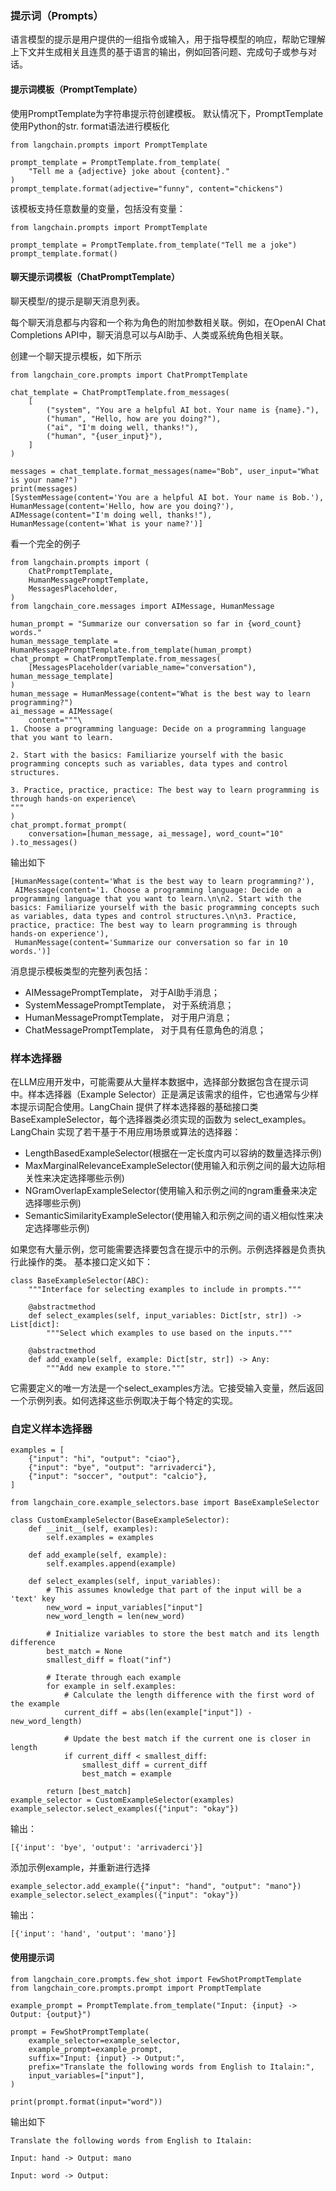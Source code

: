 ### 提示词（Prompts）
语言模型的提示是用户提供的一组指令或输入，用于指导模型的响应，帮助它理解上下文并生成相关且连贯的基于语言的输出，例如回答问题、完成句子或参与对话。

#### 提示词模板（PromptTemplate）
使用PromptTemplate为字符串提示符创建模板。
默认情况下，PromptTemplate使用Python的str. format语法进行模板化
```
from langchain.prompts import PromptTemplate

prompt_template = PromptTemplate.from_template(
    "Tell me a {adjective} joke about {content}."
)
prompt_template.format(adjective="funny", content="chickens")
```
该模板支持任意数量的变量，包括没有变量：
```
from langchain.prompts import PromptTemplate

prompt_template = PromptTemplate.from_template("Tell me a joke")
prompt_template.format()
```

#### 聊天提示词模板（ChatPromptTemplate）
聊天模型/的提示是聊天消息列表。

每个聊天消息都与内容和一个称为角色的附加参数相关联。例如，在OpenAI Chat Completions API中，聊天消息可以与AI助手、人类或系统角色相关联。

创建一个聊天提示模板，如下所示
```
from langchain_core.prompts import ChatPromptTemplate

chat_template = ChatPromptTemplate.from_messages(
    [
        ("system", "You are a helpful AI bot. Your name is {name}."),
        ("human", "Hello, how are you doing?"),
        ("ai", "I'm doing well, thanks!"),
        ("human", "{user_input}"),
    ]
)

messages = chat_template.format_messages(name="Bob", user_input="What is your name?")
print(messages)
[SystemMessage(content='You are a helpful AI bot. Your name is Bob.'), HumanMessage(content='Hello, how are you doing?'), AIMessage(content="I'm doing well, thanks!"), HumanMessage(content='What is your name?')]
```

看一个完全的例子

```
from langchain.prompts import (
    ChatPromptTemplate,
    HumanMessagePromptTemplate,
    MessagesPlaceholder,
)
from langchain_core.messages import AIMessage, HumanMessage

human_prompt = "Summarize our conversation so far in {word_count} words."
human_message_template = HumanMessagePromptTemplate.from_template(human_prompt)
chat_prompt = ChatPromptTemplate.from_messages(
    [MessagesPlaceholder(variable_name="conversation"), human_message_template]
)
human_message = HumanMessage(content="What is the best way to learn programming?")
ai_message = AIMessage(
    content="""\
1. Choose a programming language: Decide on a programming language that you want to learn.

2. Start with the basics: Familiarize yourself with the basic programming concepts such as variables, data types and control structures.

3. Practice, practice, practice: The best way to learn programming is through hands-on experience\
"""
)
chat_prompt.format_prompt(
    conversation=[human_message, ai_message], word_count="10"
).to_messages()
```
输出如下
```
[HumanMessage(content='What is the best way to learn programming?'),
 AIMessage(content='1. Choose a programming language: Decide on a programming language that you want to learn.\n\n2. Start with the basics: Familiarize yourself with the basic programming concepts such as variables, data types and control structures.\n\n3. Practice, practice, practice: The best way to learn programming is through hands-on experience'),
 HumanMessage(content='Summarize our conversation so far in 10 words.')]
```

消息提示模板类型的完整列表包括：

- AIMessagePromptTemplate， 对于AI助手消息；
- SystemMessagePromptTemplate， 对于系统消息；
- HumanMessagePromptTemplate， 对于用户消息；
- ChatMessagePromptTemplate， 对于具有任意角色的消息；

### 样本选择器
在LLM应用开发中，可能需要从大量样本数据中，选择部分数据包含在提示词中。样本选择器（Example Selector）正是满足该需求的组件，它也通常与少样本提示词配合使用。LangChain 提供了样本选择器的基础接口类 BaseExampleSelector，每个选择器类必须实现的函数为 select_examples。LangChain 实现了若干基于不用应用场景或算法的选择器：

- LengthBasedExampleSelector(根据在一定长度内可以容纳的数量选择示例)
- MaxMarginalRelevanceExampleSelector(使用输入和示例之间的最大边际相关性来决定选择哪些示例)
- NGramOverlapExampleSelector(使用输入和示例之间的ngram重叠来决定选择哪些示例)
- SemanticSimilarityExampleSelector(使用输入和示例之间的语义相似性来决定选择哪些示例)

如果您有大量示例，您可能需要选择要包含在提示中的示例。示例选择器是负责执行此操作的类。
基本接口定义如下：
```
class BaseExampleSelector(ABC):
    """Interface for selecting examples to include in prompts."""

    @abstractmethod
    def select_examples(self, input_variables: Dict[str, str]) -> List[dict]:
        """Select which examples to use based on the inputs."""
        
    @abstractmethod
    def add_example(self, example: Dict[str, str]) -> Any:
        """Add new example to store."""
```
它需要定义的唯一方法是一个select_examples方法。它接受输入变量，然后返回一个示例列表。如何选择这些示例取决于每个特定的实现。

### 自定义样本选择器
```
examples = [
    {"input": "hi", "output": "ciao"},
    {"input": "bye", "output": "arrivaderci"},
    {"input": "soccer", "output": "calcio"},
]

from langchain_core.example_selectors.base import BaseExampleSelector

class CustomExampleSelector(BaseExampleSelector):
    def __init__(self, examples):
        self.examples = examples

    def add_example(self, example):
        self.examples.append(example)

    def select_examples(self, input_variables):
        # This assumes knowledge that part of the input will be a 'text' key
        new_word = input_variables["input"]
        new_word_length = len(new_word)

        # Initialize variables to store the best match and its length difference
        best_match = None
        smallest_diff = float("inf")

        # Iterate through each example
        for example in self.examples:
            # Calculate the length difference with the first word of the example
            current_diff = abs(len(example["input"]) - new_word_length)

            # Update the best match if the current one is closer in length
            if current_diff < smallest_diff:
                smallest_diff = current_diff
                best_match = example

        return [best_match]
example_selector = CustomExampleSelector(examples)
example_selector.select_examples({"input": "okay"})
```
输出：
```
[{'input': 'bye', 'output': 'arrivaderci'}]
```

添加示例example，并重新进行选择
```
example_selector.add_example({"input": "hand", "output": "mano"})
example_selector.select_examples({"input": "okay"})
```

输出：
```
[{'input': 'hand', 'output': 'mano'}]
```

#### 使用提示词
```
from langchain_core.prompts.few_shot import FewShotPromptTemplate
from langchain_core.prompts.prompt import PromptTemplate

example_prompt = PromptTemplate.from_template("Input: {input} -> Output: {output}")

prompt = FewShotPromptTemplate(
    example_selector=example_selector,
    example_prompt=example_prompt,
    suffix="Input: {input} -> Output:",
    prefix="Translate the following words from English to Italain:",
    input_variables=["input"],
)

print(prompt.format(input="word"))
```

输出如下
```
Translate the following words from English to Italain:

Input: hand -> Output: mano

Input: word -> Output:
```